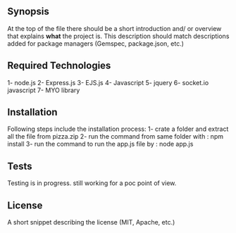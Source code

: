 ## Synopsis

At the top of the file there should be a short introduction and/ or overview that explains **what** the project is. This description should match descriptions added for package managers (Gemspec, package.json, etc.)

## Required Technologies
1- node.js
2- Express.js
3- EJS.js
4- Javascript
5- jquery
6- socket.io javascript
7- MYO library 

## Installation

Following steps include the installation process:
1- crate a folder and extract all the file from pizza.zip
2- run the command from same folder with : npm install
3- run the command to run the app.js file by : node app.js

## Tests

Testing is in progress. still working for a poc point of view.

## License

A short snippet describing the license (MIT, Apache, etc.)
